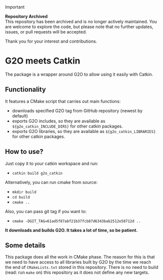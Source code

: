 > [!IMPORTANT]
> **Repository Archived**  
> This repository has been archived and is no longer actively maintained. You are welcome to explore the code, but please note that no further updates, issues, or pull requests will be accepted.
>
> Thank you for your interest and contributions.

# G2O meets Catkin #
The package is a wrapper around G2O to allow using it easily with Catkin.

## Functionality ##
It features a CMake script that carries out main functions:
- downloads specified G2O tag from GitHub repository (newest by default)
- exports G2O includes, so they are available as `${g2o_catkin_INCLUDE_DIRS}` for
  other catkin packages.
- exports G2O libraries, so they are available as `${g2o_catkin_LIBRARIES}` for other
  catkin packages.

## How to use? ##
Just copy it to your catkin workspace and run:
- `catkin build g2o_catkin`

Alternatively, you can run cmake from source:
- `mkdir build`
- `cd build`
- `cmake ..`

Also, you can pass git tag if you want to:
- `cmake -DGIT_TAG=61ad5f87abf21b37fcb87d6343bab2512e58712d ..`

**It downloads and builds G2O. It takes a lot of time, so be patient.**

## Some details ##
This package does all the work in CMake phase. The reason for this is that we
need to have access to all libraries built by G2O by the time we reach the end
of `CMakeLists.txt` stored in this repository. There is no need to build (read:
run `make` on) this repository as it does not define any new targets.
